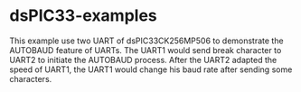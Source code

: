 # dsPIC33-examples
This example use two UART of dsPIC33CK256MP506 to demonstrate the AUTOBAUD feature of UARTs.
The UART1 would send break character to UART2 to initiate the AUTOBAUD process.
After the UART2 adapted the speed of UART1, the UART1 would change his baud rate after sending some characters.
